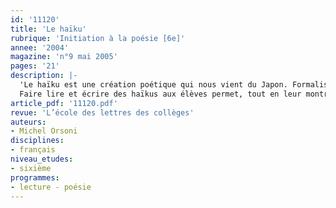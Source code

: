 ```yaml
---
id: '11120'
title: 'Le haïku'
rubrique: 'Initiation à la poésie [6e]'
annee: '2004'
magazine: 'n°9 mai 2005'
pages: '21'
description: |-
  'Le haïku est une création poétique qui nous vient du Japon. Formalisée aux alentours du XVIIe siècle, elle résulte de l’évolution de formes plus anciennes. C’est à l’origine un petit poème de dix-sept syllabes réparties en trois vers (5-7-5). Malgré une période de désamour à la fin du XIXe siècle, cette forme connaît un succès persistant au Japon. Il y a à présent des adeptes du haïku dans le monde entier.
  Faire lire et écrire des haïkus aux élèves permet, tout en leur montrant que le quotidien peut être source de poésie, de les initier à un art de l’allusion, de l’ellipse, qui manie l’humour, parfois l’impertinence, et dans lequel l’émotion s’exprime avec beaucoup de retenue. Cet article s’appuie pour cela sur une exploration thématique mais aussi grammaticale du haïku, ce qui donne l’occasion de travailler les types et formes de phrases. Enfin, ce travail peut être l’occasion d’une coopération interdisciplinaire avec la technologie (saisie des textes et recherche d’illustrations sur Internet) et les arts plastiques (création d’illustrations personnelles).'
article_pdf: '11120.pdf'
revue: 'L’école des lettres des collèges'
auteurs:
- Michel Orsoni
disciplines:
- français
niveau_etudes:
- sixième
programmes:
- lecture - poésie
---
```

